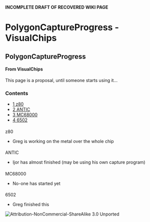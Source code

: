 **INCOMPLETE DRAFT OF RECOVERED WIKI PAGE**

# PolygonCaptureProgress - VisualChips


	

	
	


## PolygonCaptureProgress


	

		


#### From VisualChips


		

		

		

This page is a proposal, until someone starts using it...



### Contents


- [1 z80](#z80)
- [2 ANTIC](#antic)
- [3 MC68000](#mc68000)
- [4 6502](#6502)

####  
 z80 


-  Greg is working on the metal over the whole chip


####  
 ANTIC 


-  Ijor has almost finished (may be using his own capture program)


####  
 MC68000 


-  No-one has started yet


####  
 6502 


-  Greg finished this


![Attribution-NonCommercial-ShareAlike 3.0 Unported](http://i.creativecommons.org/l/by-nc-sa/3.0/88x31.png)

